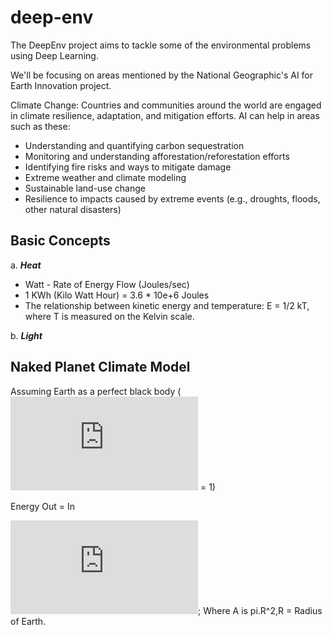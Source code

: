 # deep-env
The DeepEnv project aims to tackle some of the environmental problems using Deep Learning.

We'll be focusing on areas mentioned by the National Geographic's AI for Earth Innovation project.

Climate Change: Countries and communities around the world are engaged in climate resilience, adaptation, and mitigation efforts. AI can help in areas such as these:

- Understanding and quantifying carbon sequestration 
- Monitoring and understanding afforestation/reforestation efforts
- Identifying fire risks and ways to mitigate damage
- Extreme weather and climate modeling
- Sustainable land-use change
- Resilience to impacts caused by extreme events (e.g., droughts, floods, other natural disasters)


## Basic Concepts

a. ***Heat***
- Watt - Rate of Energy Flow (Joules/sec)
- 1 KWh (Kilo Watt Hour) = 3.6 * 10e+6 Joules
- The relationship between kinetic energy and temperature: E = 1/2 kT, where T is measured on the Kelvin scale.

b. ***Light***
 
 

## Naked Planet Climate Model

Assuming Earth as a perfect black body (![Epsilon](https://latex.codecogs.com/gif.latex?%5Cepsilon) = 1)

Energy Out = In

![First Model](https://latex.codecogs.com/gif.latex?Out%20Energy%20%3D%20%5Cepsilon%20%5Csigma%20T%5E%7B4%7D%5Ccdot%20A); Where A is pi.R^2,R = Radius of Earth.


  

